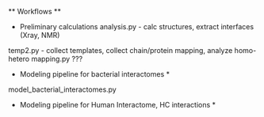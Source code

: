 

** Workflows **

* Preliminary calculations
analysis.py  - calc structures, extract interfaces (Xray, NMR)

temp2.py - collect templates, collect chain/protein mapping, analyze homo-hetero
mapping.py ???

* Modeling pipeline for bacterial interactomes *

model_bacterial_interactomes.py


* Modeling pipeline for Human Interactome, HC interactions *

